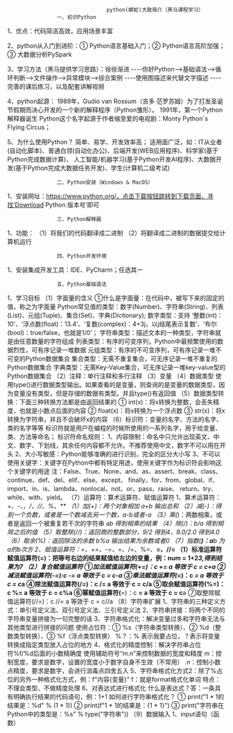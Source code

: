                                     python(蟒蛇)大致简介（黑马课程学习）
                    一、初识Python
1、优点：代码简洁高效，应用场景丰富

2、python从入门到进阶：① Python语言基础入门；② Python语言高阶加强；③ 大数据分析PySpark

3、学习方法（黑马提供学习思路）：徐徐渐进
    ----你好Python——>基础语法——>循环判断——>文件操作——>异常模块——>综合案例
    ----使用图描述来代替文字描述
    ----完善的课后练习，以及配套讲解视频

4、python起源：
    1989年，Gudio van Rossum（吉多·范罗苏姆）为了打发圣诞节假期而决心开发的一个新的解释程序（Python雏形）。
    1991年，第一个Python解释器诞生
    Python这个名字起源于作者缩至爱的电视剧：Monty Python`s Flying Circus；

5、为什么使用Python？
    简单、易学、开发效率高；
    适用面广泛，如：IT从业者(自动化脚本)、普通白领(自动化办公)、后端开发(WEB应用程序)、科学家(基于Python完成数据计算)、
                    人工智能/机器学习(基于Python开发AI程序)、大数据开发(基于Python完成大数据任务开发)、学生(计算机二级考试)


                    二、Python安装（Windows & MacOS）
1、安装网址：https://www.python.org/，点击下载按钮跳转到下载页面，寻找‘Download Python 版本号’即可


                    三、Python解释器
1、功能：
    （1）将我们的代码翻译成二进制
    （2）将翻译成二进制的数据提交给计算机运行

                    四、Python开发环境
1、安装集成开发工具：IDE、PyCharm；任选其一

                    五、Python基础语法
1、学习目标
    （1）字面量的含义
        ①什么是字面量：在代码中，被写下来的固定的值，称之为字面量
             Python常见值的类型：数字(Number)、字符串(String)、列表(List)、元组(Tuple)、集合(Set)、字典(Dictionary);
                数字类型：支持 ‘整数(int)：10'、‘浮点数(float)：13.4’、‘复数(complex)：4+3j，以j结尾表示复数’、‘布尔(bool)：true/false，也就是1/0’；
                字符串类型：描述文本的一种类型，字符串就是由任意数量的字符组成
                列表类型：有序的可变序列，Python中最频繁使用的数据烈性，可有序记录一堆数据
                元组类型：有序的不可变序列，可有序记录一堆不可变的Python数据集合
                集合类型：无需不重复集合，可无序记录一堆不重复的Python数据集合
                字典类型：无需Key-Value集合，可无序记录一堆key-value型的Python数据集合
    （2）注释：单行注释和多行注释
    （3）变量
    （4）数据类型
        使用type()进行数据类型输出。如果查看的是变量，则查询的是变量的数据类型，因为变量没有类型，但是存储的数据有类型。并且type()有返回值
    （5）数据类型转换：下面三种转换方法都是由返回结果的
        ① int(x)：将x转换为整数，会丢失精度，也就是小数点后面的内容
        ② float(x)：将x转换为一个浮点数
        ③ str(x)：将x转换为字符串，并且不会破坏x的内容
    （6）标识符：变量的名字、方法的名字、类的名字等等
        标识符就是用户在编程的时候所使用的一系列名字，用于给变量、类、方法等命名；
        标识符命名规则：
            1、内容限制：命名中只允许出现英文、中文、数字、下划线，其余任何内容都不允许。不推荐使用中文，数字不可以用在开头
            2、大小写敏感：Python能够准确的进行识别，完全的区分大小写
            3、不可以使用关键字：关键字在Python中都有特定用途，使用关键字作为标识符会影响这个关键字的用途
            注：False、True、None、and、as、assert、break、class、continue、def、del、elif、else、except、
                finally、for、from、global、if、import、in、is、lambda、nonlocal、not、or、pass、raise、
                return、try、while、with、yield。
    （7）运算符：算术运算符、赋值运算符
        1、算术运算符：+、-、*、/、//、%、**
            （1）加(+)：两个对象相加 a+b 输出总和
            （2）减(-)：得到一个负数，或者是一个数减去另一个数，a-b或者-a
            （3）乘(*)：两数相乘，或者是返回一个被重复若干次的字符串 a*b 得到相乘的结果
            （4）除(/)：b/a 得到相除之后的值
            （5）取整除(//)：返回商的整数部分，9/2 得到4，9.0/2.0 得到4.0
            （6）取余(%)：返回除法的余数 b%a 输出结果为余数或者0
            （7）指数(**)：a**b 为a的b次方
        2、赋值运算符：=、+=、-=、*=、/=、%=、**=、//=
            （1）标准运算符
                赋值运算符(=)：把等号右边的结果赋值给左边的变量，例：num = 1+2*3,得到结果为7
            （2）复合赋值运算符
                ①加法赋值运算符(+=)：c += a 等效于 c = c+a
                ②减法赋值运算符(-=):c -= a 等效于 c = c-a
                ③乘法赋值运算符(*=)：c *= a 等效于 c = c*a
                ④除法赋值运算符(/=)：c /= a 等效于 c = c/a
                ⑤取余赋值运算符(%=)：c %= a 等效于 c = c%a
                ⑥幂赋值运算符(**=)：c **= a 等效于 c = c**a
                ⑦取整除赋值运算符(//=)：c //= a 等效于 c = c//a
    （8）字符串扩展
        1、字符串的三种定义方式：单引号定义法、双引号定义法、三引号定义法
        2、字符串拼接：将两个不同的字符串变量拼接为一句完整的话
        3、字符串格式化：解决变量过多和字符串无法与其他类型进行拼接的问题
            使用占位符：① %s（字符串类型转换）、② %d（整数类型转换）、③ %f（浮点类型转换）
            %？：% 表示我要占位，？表示将变量转换成指定类型放入占位的地方
        4、格式化的精度控制：解决字符串占位符%f/%d后面的小数精确度
            使用辅助符号“m.n”来控制数据的宽度和精度
                m：控制宽度，要求是数字，设置的宽度小于数字自身不生效（不常用）
                .n：控制小数点精度，要求是数字，会进行消毒点四舍五入
        5、字符串格式化方式2：除了%占位的另外一种格式化方式，例：f"内容{变量}"
            f：就是format格式化单词
            特点：不理会类型、不做精度处理
        6、对表达式进行格式化
            什么是表达式？答：一条具有明确执行结果的代码语句，例：1+1
            如何进行字符串格式化？
                ① print("1 * 1的结果是：%d" % (1 * 1))
                ② print(f"1 * 1的结果是：{1 * 1}")
                ③ print("字符串在Python中的类型是：%s" % type("字符串"))
    （9）数据输入
        1、input语句（函数）
            